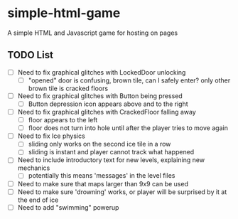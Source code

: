 # simple-html-game

A simple HTML and Javascript game for hosting on pages

## TODO List

- [ ] Need to fix graphical glitches with LockedDoor unlocking
  - [ ] "opened" door is confusing, brown tile, can I safely enter? only other brown tile is cracked floors
- [ ] Need to fix graphical glitches with Button being pressed
  - [ ] Button depression icon appears above and to the right
- [ ] Need to fix graphical glitches with CrackedFloor falling away
  - [ ] floor appears to the left
  - [ ] floor does not turn into hole until after the player tries to move again
- [ ] Need to fix Ice physics
  - [ ] sliding only works on the second ice tile in a row
  - [ ] sliding is instant and player cannot track what happened
- [ ] Need to include introductory text for new levels, explaining new mechanics
  - [ ] potentially this means 'messages' in the level files
- [ ] Need to make sure that maps larger than 9x9 can be used
- [ ] Need to make sure 'drowning' works, or player will be surprised by it at the end of ice
- [ ] Need to add "swimming" powerup
